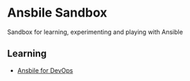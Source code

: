 # Ansbile Sandbox
Sandbox for learning, experimenting and playing with Ansible

## Learning
* [Ansbile for DevOps](https://www.ansiblefordevops.com/)
